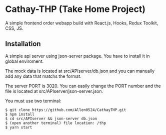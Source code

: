 # Cathay-THP (Take Home Project)

A simple frontend order webapp build with React.js, Hooks, Redux Toolkit, CSS, JS.

## Installation

A simple api server using json-server package. You have to install it in global enviroment.

The mock data is located at src/APIserver/db.json and you can manually add any data that matchs the format.

The server PORT is 3020. You can easily change the PORT number and the file is located at src/APIserver/json-server.json. 

You must use two terminal:

```
$ git clone https://github.com/Allen0524/CathayTHP.git
$ npm install
$ cd src/APIserver && json-server db.json 
$ (open another terminal) file location: /thp
$ yarn start
```




